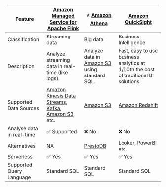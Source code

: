
| Feature                   | [Amazon Managed Service for Apache Flink](../DataProcessing/AmazonManagedServiceForApacheFlink.md)                                                                                                               | :star: [Amazon Athena](AmazonAthena.md)                                                | [Amazon QuickSight](AmazonQuickSight.md)                                             |
|---------------------------|------------------------------------------------------------------------------------------------------------------------------------------------------------------------------------------------------------------|----------------------------------------------------------------------------------------|--------------------------------------------------------------------------------------|
| Classification            | Streaming data                                                                                                                                                                                                   | Big data                                                                               | Business Intelligence                                                                |
| Description               | Analyze streaming data in real-time (like logs).                                                                                                                                                                 | Analyze data in [Amazon S3](../DataStorage/DataLakes/S3DataLake.md) using standard SQL. | Fast, easy to use business analytics at 1/10th the cost of traditional BI solutions. |
| Supported Data Sources    | [Amazon Kinesis Data Streams](../../4_MessageBrokers/AmazonKinesis/Readme.md), [Kafka](../../4_MessageBrokers/AmazonMSK.md), [Amazon S3](../../6_FileStorages/3_S3ObjectStorage/Readme.md) etc. | [Amazon S3](../../6_FileStorages/3_S3ObjectStorage/Readme.md)                       | [Amazon Redshift](../DataStorage/DataWarehouses/AmazonRedshift.md)                     |
| Analyse data in real-time | :white_check_mark: Supported                                                                                                                                                                                     | :x: No                                                                                 | :x: No                                                                               |
| Alternatives              | NA                                                                                                                                                                                                               | [PrestoDB](https://github.com/Anshul619/HLD-System-Designs/blob/main/6_BigData/DataConsumption/PrestoDB.md)                         | Looker, PowerBI etc.                                                                 |
| Serverless                | :white_check_mark: Yes                                                                                                                                                                                           | :white_check_mark: Yes                                                                 | :white_check_mark: Yes                                                               |
| Supported Query Language  | Standard SQL                                                                                                                                                                                                     | Standard SQL                                                                           | Standard SQL                                                                         |
